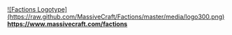 <a href="https://www.massivecraft.com/factions">
![Factions Logotype](https://raw.github.com/MassiveCraft/Factions/master/media/logo300.png)<br>
<b>https://www.massivecraft.com/factions</b></a>
